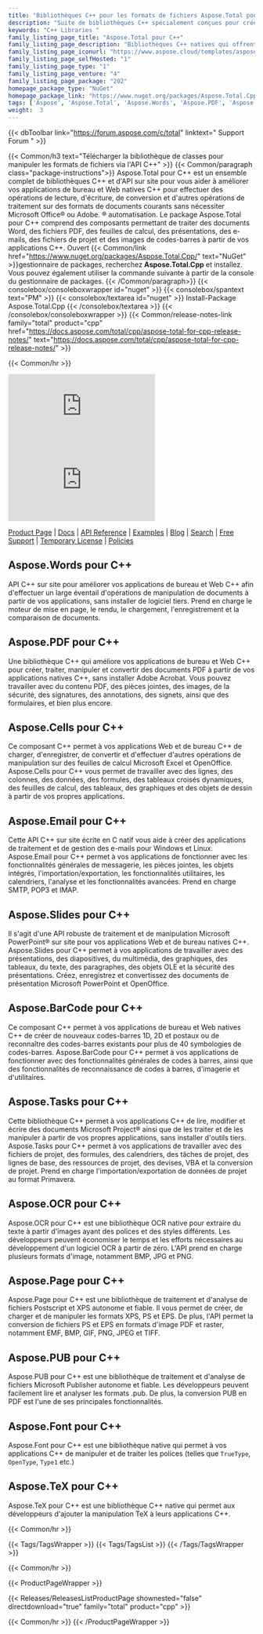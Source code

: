 ```yaml
---
title: "Bibliothèques C++ pour les formats de fichiers Aspose.Total pour C++"
description: "Suite de bibliothèques C++ spécialement conçues pour créer, manipuler et convertir des formats de fichiers populaires à partir de Microsoft Office et PDF sans nécessiter Office ou Adobe Automation. Le package API C++ comprend également une bibliothèque spécialisée pour générer et reconnaître des étiquettes de codes-barres à partir d'images."
keywords: "C++ Libraries "
family_listing_page_title: "Aspose.Total pour C++"
family_listing_page_description: "Bibliothèques C++ natives qui offrent la possibilité de créer, manipuler, convertir ou restituer des feuilles de calcul Excel, des présentations PowerPoint, des messages électroniques et des fichiers PDF à partir d'applications C++. Il offre également la possibilité d'extraire du texte à partir d'images via la bibliothèque OCR C++ autonome ainsi que la génération et la reconnaissance de codes-barres."
family_listing_page_iconurl: "https://www.aspose.cloud/templates/aspose/App_Themes/V3/images/total/272x272/aspose_total-for-cpp.png"
family_listing_page_selfHosted: "1"
family_listing_page_type: "1"
family_listing_page_venture: "4"
family_listing_page_package: "202"
homepage_package_type: "NuGet"
homepage_package_link: "https://www.nuget.org/packages/Aspose.Total.Cpp/"
tags: ['Aspose', 'Aspose.Total', 'Aspose.Words', 'Aspose.PDF', 'Aspose.Cells', 'Aspose.Email', 'Aspose.Slides', 'Aspose.BarCode', 'Aspose.Tasks', 'Aspose.OCR', 'Aspose.Page', 'Aspose.PUB', 'Aspose.Font', 'C++', 'CPP', 'Conholdate', 'Conholdate.Total']
weight:  3
---
```


{{< dbToolbar link="https://forum.aspose.com/c/total" linktext=" Support Forum " >}}

{{< Common/h3 text="Télécharger la bibliothèque de classes pour manipuler les formats de fichiers via l'API C++"  >}}
{{< Common/paragraph class="package-instructions">}}
Aspose.Total pour C++ est un ensemble complet de bibliothèques C++ et d'API sur site pour vous aider à améliorer vos applications de bureau et Web natives C++ pour effectuer des opérations de lecture, d'écriture, de conversion et d'autres opérations de traitement sur des formats de documents courants sans nécessiter Microsoft Office® ou Adobe. ® automatisation. Le package Aspose.Total pour C++ comprend des composants permettant de traiter des documents Word, des fichiers PDF, des feuilles de calcul, des présentations, des e-mails, des fichiers de projet et des images de codes-barres à partir de vos applications C++.
Ouvert
{{< Common/link href="https://www.nuget.org/packages/Aspose.Total.Cpp/" text="NuGet"  >}}gestionnaire de packages, recherchez <b>Aspose.Total.Cpp</b> et installez. Vous pouvez également utiliser la commande suivante à partir de la console du gestionnaire de packages.
{{< /Common/paragraph>}}
{{< consolebox/consoleboxwrapper id="nuget" >}}
   {{< consolebox/spantext text="PM" >}}
   {{< consolebox/textarea id="nuget" >}} Install-Package Aspose.Total.Cpp {{< /consolebox/textarea >}}
{{< /consolebox/consoleboxwrapper >}}
{{< Common/release-notes-link family="total" product="cpp" href="https://docs.aspose.com/total/cpp/aspose-total-for-cpp-release-notes/" text="https://docs.aspose.com/total/cpp/aspose-total-for-cpp-release-notes/"  >}}

{{< Common/hr >}}

![Version](https://img.shields.io/nuget/v/Aspose.Total.Cpp) ![Nuget](https://img.shields.io/nuget/dt/Aspose.Total.Cpp)

[Product Page](https://products.aspose.com/total/cpp/) | [Docs](https://docs.aspose.com/total/cpp/) | [API Reference](https://reference.aspose.com/) | [Examples](http://aspose.github.io/) | [Blog](https://blog.aspose.com/) | [Search](https://search.aspose.com/) | [Free Support](https://forum.aspose.com/) | [Temporary License](https://purchase.aspose.com/temporary-license) | [Policies](https://purchase.aspose.com/policies)

## Aspose.Words pour C++

API C++ sur site pour améliorer vos applications de bureau et Web C++ afin d'effectuer un large éventail d'opérations de manipulation de documents à partir de vos applications, sans installer de logiciel tiers. Prend en charge le moteur de mise en page, le rendu, le chargement, l'enregistrement et la comparaison de documents.

## Aspose.PDF pour C++

Une bibliothèque C++ qui améliore vos applications de bureau et Web C++ pour créer, traiter, manipuler et convertir des documents PDF à partir de vos applications natives C++, sans installer Adobe Acrobat. Vous pouvez travailler avec du contenu PDF, des pièces jointes, des images, de la sécurité, des signatures, des annotations, des signets, ainsi que des formulaires, et bien plus encore.

## Aspose.Cells pour C++

Ce composant C++ permet à vos applications Web et de bureau C++ de charger, d'enregistrer, de convertir et d'effectuer d'autres opérations de manipulation sur des feuilles de calcul Microsoft Excel et OpenOffice. Aspose.Cells pour C++ vous permet de travailler avec des lignes, des colonnes, des données, des formules, des tableaux croisés dynamiques, des feuilles de calcul, des tableaux, des graphiques et des objets de dessin à partir de vos propres applications.

## Aspose.Email pour C++

Cette API C++ sur site écrite en C natif vous aide à créer des applications de traitement et de gestion des e-mails pour Windows et Linux. Aspose.Email pour C++ permet à vos applications de fonctionner avec les fonctionnalités générales de messagerie, les pièces jointes, les objets intégrés, l'importation/exportation, les fonctionnalités utilitaires, les calendriers, l'analyse et les fonctionnalités avancées. Prend en charge SMTP, POP3 et IMAP.

## Aspose.Slides pour C++

Il s'agit d'une API robuste de traitement et de manipulation Microsoft PowerPoint® sur site pour vos applications Web et de bureau natives C++. Aspose.Slides pour C++ permet à vos applications de travailler avec des présentations, des diapositives, du multimédia, des graphiques, des tableaux, du texte, des paragraphes, des objets OLE et la sécurité des présentations. Créez, enregistrez et convertissez des documents de présentation Microsoft PowerPoint et OpenOffice.

## Aspose.BarCode pour C++

Ce composant C++ permet à vos applications de bureau et Web natives C++ de créer de nouveaux codes-barres 1D, 2D et postaux ou de reconnaître des codes-barres existants pour plus de 40 symbologies de codes-barres. Aspose.BarCode pour C++ permet à vos applications de fonctionner avec des fonctionnalités générales de codes à barres, ainsi que des fonctionnalités de reconnaissance de codes à barres, d'imagerie et d'utilitaires.

## Aspose.Tasks pour C++

Cette bibliothèque C++ permet à vos applications C++ de lire, modifier et écrire des documents Microsoft Project® ainsi que de les traiter et de les manipuler à partir de vos propres applications, sans installer d'outils tiers. Aspose.Tasks pour C++ permet à vos applications de travailler avec des fichiers de projet, des formules, des calendriers, des tâches de projet, des lignes de base, des ressources de projet, des devises, VBA et la conversion de projet. Prend en charge l'importation/exportation de données de projet au format Primavera.

## Aspose.OCR pour C++

Aspose.OCR pour C++ est une bibliothèque OCR native pour extraire du texte à partir d'images ayant des polices et des styles différents. Les développeurs peuvent économiser le temps et les efforts nécessaires au développement d'un logiciel OCR à partir de zéro. L'API prend en charge plusieurs formats d'image, notamment BMP, JPG et PNG.

## Aspose.Page pour C++

Aspose.Page pour C++ est une bibliothèque de traitement et d'analyse de fichiers Postscript et XPS autonome et fiable. Il vous permet de créer, de charger et de manipuler les formats XPS, PS et EPS. De plus, l'API permet la conversion de fichiers PS et EPS en formats d'image PDF et raster, notamment EMF, BMP, GIF, PNG, JPEG et TIFF.

## Aspose.PUB pour C++

Aspose.PUB pour C++ est une bibliothèque de traitement et d'analyse de fichiers Microsoft Publisher autonome et fiable. Les développeurs peuvent facilement lire et analyser les formats .pub. De plus, la conversion PUB en PDF est l'une de ses principales fonctionnalités.

## Aspose.Font pour C++

Aspose.Font pour C++ est une bibliothèque native qui permet à vos applications C++ de manipuler et de traiter les polices (telles que `TrueType`, `OpenType`, `Type1` etc.)

## Aspose.TeX pour C++

Aspose.TeX pour C++ est une bibliothèque C++ native qui permet aux développeurs d'ajouter la manipulation TeX à leurs applications C++.

{{< Common/hr >}}

{{< Tags/TagsWrapper >}}
 {{< Tags/TagsList >}}
{{< /Tags/TagsWrapper >}}

{{< Common/hr >}}

{{< ProductPageWrapper >}}
<!-- ReleasesListProductPage-->
   {{< Releases/ReleasesListProductPage shownested="false"  directdownload="true" family="total" product="cpp" >}}
<!-- /ReleasesListProductPage-->
{{< Common/hr >}}
{{< /ProductPageWrapper >}}

